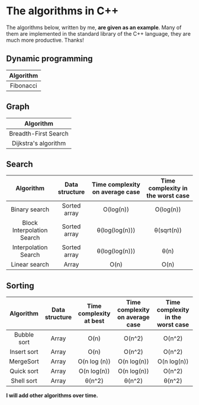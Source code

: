 # The algorithms in C++

The algorithms below, written by me, **are given as an example**. Many of them are implemented in the standard library of the C++ language, they are much more productive. Thanks!

## Dynamic programming
| Algorithm |
|:---------:|
| Fibonacci |

## Graph

|      Algorithm       |
|:--------------------:|
| Breadth-First Search |
| Dijkstra's algorithm |

## Search

|         Algorithm          | Data structure | Time complexity on average case | Time complexity in the worst case |
|:--------------------------:|:--------------:|:-------------------------------:|:---------------------------------:|
|       Binary search        |  Sorted array  |            O(log(n))            |             O(log(n))             |
| Block Interpolation Search |  Sorted array  |         θ(log(log(n)))          |            θ(sqrt(n))             |
|    Interpolation Search    |  Sorted array  |         θ(log(log(n)))          |               θ(n)                |
|       Linear search        |     Array      |              O(n)               |               O(n)                |

## Sorting

|  Algorithm  | Data structure | Time complexity at best | Time complexity on average case | Time complexity in the worst case |
|:-----------:|:--------------:|:-----------------------:|:-------------------------------:|:---------------------------------:|
| Bubble sort |     Array      |          O(n)           |             O(n^2)              |              O(n^2)               |
| Insert sort |     Array      |          O(n)           |             O(n^2)              |              O(n^2)               |
|  MergeSort  |     Array      |      O(n log (n))       |           O(n log(n))           |            O(n log(n))            |
| Quick sort  |     Array      |       O(n log(n))       |           O(n log(n))           |              O(n^2)               |
| Shell sort  |     Array      |         θ(n^2)          |             θ(n^2)              |              θ(n^2)               |


**I will add other algorithms over time.**